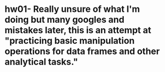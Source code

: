 # hw01- Really unsure of what I'm doing but many googles and mistakes later, this is an attempt at "practicing basic manipulation operations for data frames and other analytical tasks." 
